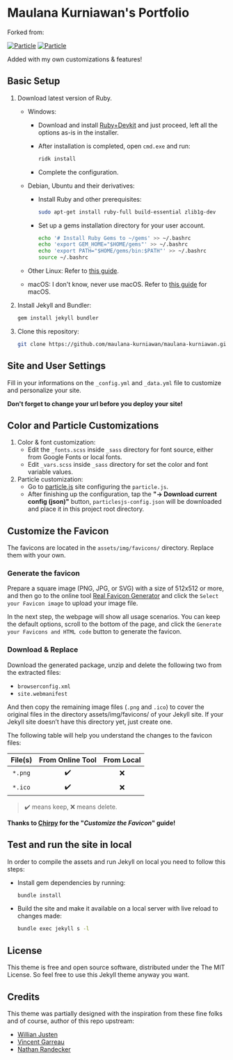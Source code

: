 # Maulana Kurniawan's Portfolio

Forked from:

[![Particle](https://github-readme-stats.vercel.app/api/pin/?username=nrandecker&repo=particle&show_owner=true&theme=vue#gh-light-mode-only)](https://github.com/nrandecker/particle#gh-light-mode-only)
[![Particle](https://github-readme-stats.vercel.app/api/pin/?username=nrandecker&repo=particle&show_owner=true&theme=vue-dark#gh-dark-mode-only)](https://github.com/nrandecker/particle#gh-dark-mode-only)

Added with my own customizations & features!

## Basic Setup

1. Download latest version of Ruby.
    - Windows:
        - Download and install [Ruby+Devkit](https://rubyinstaller.org/downloads/) and just proceed, left all the options as-is in the installer.
        - After installation is completed, open `cmd.exe` and run:

            ```bash
            ridk install
            ```

        - Complete the configuration.
    - Debian, Ubuntu and their derivatives:
        - Install Ruby and other prerequisites:

            ```bash
            sudo apt-get install ruby-full build-essential zlib1g-dev
            ```

        - Set up a gems installation directory for your user account.

            ```bash
            echo '# Install Ruby Gems to ~/gems' >> ~/.bashrc
            echo 'export GEM_HOME="$HOME/gems"' >> ~/.bashrc
            echo 'export PATH="$HOME/gems/bin:$PATH"' >> ~/.bashrc
            source ~/.bashrc
            ```

    - Other Linux: Refer to [this guide](https://jekyllrb.com/docs/installation/other-linux/).
    - macOS: I don't know, never use macOS. Refer to [this guide](https://jekyllrb.com/docs/installation/macos/) for macOS.
2. Install Jekyll and Bundler:

    ```bash
    gem install jekyll bundler
    ```

3. Clone this repository:

    ```bash
    git clone https://github.com/maulana-kurniawan/maulana-kurniawan.github.io.git
    ```

## Site and User Settings

Fill in your informations on the `_config.yml` and `_data.yml` file to customize and personalize your site.

**Don't forget to change your url before you deploy your site!**

## Color and Particle Customizations

1. Color & font customization:
    - Edit the `_fonts.scss` inside `_sass` directory for font source, either from Google Fonts or local fonts.
    - Edit `_vars.scss` inside `_sass` directory for  set the color and font variable values.
2. Particle customization:
    - Go to [particle.js](https://vincentgarreau.com/particles.js/) site configuring the `particle.js`.
    - After finishing up the configuration, tap the **"→ Download current config (json)"** button, `particlesjs-config.json` will be downloaded and place it in this project root directory.

## Customize the Favicon

The favicons are located in the `assets/img/favicons/` directory. Replace them with your own.

### Generate the favicon

Prepare a square image (PNG, JPG, or SVG) with a size of 512x512 or more, and then go to the online tool [Real Favicon Generator](https://realfavicongenerator.net/) and click the `Select your Favicon image` to upload your image file.

In the next step, the webpage will show all usage scenarios. You can keep the default options, scroll to the bottom of the page, and click the `Generate your Favicons and HTML code` button to generate the favicon.

### Download & Replace

Download the generated package, unzip and delete the following two from the extracted files:

- `browserconfig.xml`
- `site.webmanifest`

And then copy the remaining image files (`.png` and `.ico`) to cover the original files in the directory assets/img/favicons/ of your Jekyll site. If your Jekyll site doesn’t have this directory yet, just create one.

The following table will help you understand the changes to the favicon files:

| File(s) |  From Online Tool  | From Local  |
|  :---:  |        :---:       |    :---:    |
| `*.png` | :heavy_check_mark: |     :x:     |
| `*.ico` | :heavy_check_mark: |     :x:     |

> :heavy_check_mark: means keep, :x: means delete.

**Thanks to [Chirpy](https://chirpy.cotes.page/posts/customize-the-favicon/) for the "*Customize the Favicon*" guide!**

## Test and run the site in local

In order to compile the assets and run Jekyll on local you need to follow this steps:

- Install gem dependencies by running:

    ```bash
    bundle install
    ```

- Build the site and make it available on a local server with live reload to changes made:

    ```bash
    bundle exec jekyll s -l
    ```

## License

This theme is free and open source software, distributed under the The MIT License. So feel free to use this Jekyll theme anyway you want.

## Credits

This theme was partially designed with the inspiration from these fine folks and of course, author of this repo upstream:

- [Willian Justen](https://github.com/willianjusten/will-jekyll-template/)
- [Vincent Garreau](https://github.com/VincentGarreau/particles.js/)
- [Nathan Randecker](https://github.com/nrandecker/particles/)

